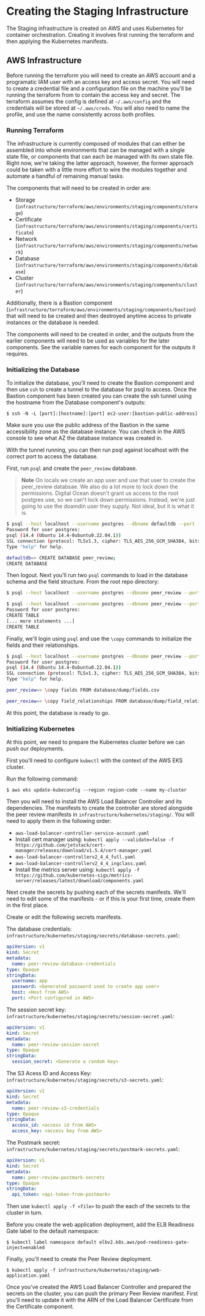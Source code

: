 # Creating the Staging Infrastructure

The Staging infrastructure is created on AWS and uses Kubernetes for container
orchestration. Creating it involves first running the terraform and then
applying the Kubernetes manifests.

## AWS Infrastructure

Before running the terraform you will need to create an AWS account and a
programatic IAM user with an access key and access secret.  You will need to
create a credential file and a configuration file on the machine you'll be
running the terraform from to contain the access key and secret.  The terraform
assumes the config is defined at `~/.aws/config` and the credentials will be
stored at `~/.aws/creds`.  You will also need to name the profile, and use the
name consistently across both profiles.

### Running Terraform

The infrastructure is currently composed of modules that can either be
assembled into whole environments that can be managed with a single state file,
or components that can each be managed with its own state file.  Right now,
we're taking the latter approach, however, the former approach could be taken
with a little more effort to wire the modules together and automate a handful
of remaining manual tasks.

The components that will need to be created in order are:
- Storage (`infrastructure/terraform/aws/environments/staging/components/storage`)
- Certificate (`infrastructure/terraform/aws/environments/staging/components/certificate`)
- Network (`infrastructure/terraform/aws/environments/staging/components/network`)
- Database (`infrastructure/terraform/aws/environments/staging/components/database`)
- Cluster (`infrastructure/terraform/aws/environments/staging/components/cluster`)

Additionally, there is a Bastion component
(`infrastructure/terraform/aws/environments/staging/components/bastion`) that
will need to be created and then destroyed anytime access to private instances
or the database is needed.

The components will need to be created in order, and the outputs from the
earlier components will need to be used as variables for the later components.
See the variable names for each component for the outputs it requires.

### Initializing the Database

To initialize the database, you'll need to create the Bastion component and then 
use `ssh` to create a tunnel to the database for psql to access.  Once the Bastion
component has been created you can create the ssh tunnel using the hostname from
the Database component's outputs:

```
$ ssh -N -L [port]:[hostname]:[port] ec2-user:[bastion-public-address]
```

Make sure you use the public address of the Bastion in the same accessibility
zone as the database instance.  You can check in the AWS console to see what AZ
the database instance was created in.

With the tunnel running, you can then run psql against localhost with the
correct port to access the database.

First, run `psql` and create the `peer_review` database.

> **Note**
> On locals we create an app user and use that user to create the peer_review
> databsae.  We also do a lot more to lock down the permissions.  Digital Ocean
> doesn't grant us access to the root postgres use, so we can't lock down
> permissions.  Instead, we're just going to use the doamdin user they supply.
> Not ideal, but it is what it is.

```bash
$ psql --host localhost --username postgres --dbname defaultdb --port [port] 
Password for user postgres: 
psql (14.4 (Ubuntu 14.4-0ubuntu0.22.04.1))
SSL connection (protocol: TLSv1.3, cipher: TLS_AES_256_GCM_SHA384, bits: 256, compression: off)
Type "help" for help.

defaultdb=> CREATE DATABASE peer_review;
CREATE DATABASE
```

Then logout.  Next you'll run two `psql` commands to load in the database
schema and the field structure.  From the root repo directory:

```bash
$ psql --host localhost --username postgres --dbname peer_review --port [port] --file="database/permissions.sql"

$ psql --host localhost --username postgres --dbname peer_review --port [port] --file="database/schema.sql"
Password for user postgres:
CREATE TABLE
[... more statements ...]
CREATE TABLE
```

Finally, we'll login using `psql` and use the `\copy` commands to initialize
the fields and their relationships.

```bash
$ psql --host localhost --username postgres --dbname peer_review --port [port]
Password for user postgres:
psql (14.4 (Ubuntu 14.4-0ubuntu0.22.04.1))
SSL connection (protocol: TLSv1.3, cipher: TLS_AES_256_GCM_SHA384, bits: 256, compression: off)
Type "help" for help.

peer_review=> \copy fields FROM database/dump/fields.csv

peer_review=> \copy field_relationships FROM database/dump/field_relationships.csv
```

At this point, the database is ready to go.

### Initializing Kubernetes

At this point, we need to prepare the Kubernetes cluster before we can push our
deployments.

First you'll need to configure `kubectl` with the context of the AWS EKS cluster.

Run the following command:

```
$ aws eks update-kubeconfig --region region-code --name my-cluster
```

Then you will need to install the AWS Load Balancer Controller and its
dependencies.  The manifests to create the controller are stored alongside the
peer review manifests in `infrastructure/kubernetes/staging/`.  You will need to apply them 
in the following order:

- `aws-load-balancer-controller-service-account.yaml`
- Install cert manager using: `kubectl apply --validate=false -f https://github.com/jetstack/cert-manager/releases/download/v1.5.4/cert-manager.yaml`
- `aws-load-balancer-controllerv2_4_4_full.yaml`
- `aws-load-balancer-controllerv2_4_4_ingclass.yaml`
- Install the metrics server using: `kubectl apply -f https://github.com/kubernetes-sigs/metrics-server/releases/latest/download/components.yaml`

Next create the secrets by pushing each of the secrets manifests.  We'll need
to edit some of the manifests - or if this is your first time, create them in
the first place.

Create or edit the following secrets manifests.

The database credentials: `infrastructure/kubernetes/staging/secrets/database-secrets.yaml`:

```yaml
apiVersion: v1
kind: Secret
metadata:
  name: peer-review-database-credentials 
type: Opaque
stringData:
  username: app 
  password: <Generated password used to create app user>
  host: <Host from AWS>
  port: <Port configured in AWS>
```

The session secret key: `infrastructure/kubernetes/staging/secrets/session-secret.yaml`:

```yaml
apiVersion: v1
kind: Secret
metadata:
  name: peer-review-session-secret
type: Opaque
stringData:
  session_secret: <Generate a random key> 
```

The S3 Acess ID and Access Key: `infrastructure/kubernetes/staging/secrets/s3-secrets.yaml`:

```yaml
apiVersion: v1
kind: Secret
metadata:
  name: peer-review-s3-credentials
type: Opaque
stringData:
  access_id: <access id from AWS> 
  access_key: <access key from AWS> 
```

The Postmark secret: `infrastructure/kubernetes/staging/secrets/postmark-secrets.yaml`:

```yaml
apiVersion: v1
kind: Secret
metadata:
  name: peer-review-postmark-secrets
type: Opaque
stringData:
  api_token: <api-token-from-postmark> 
```


Then use `kubectl apply -f <file>` to push the each of the secrets to the
cluster in turn.

Before you create the web application deployment, add the ELB Readiness Gate label to the default namespace:

```
$ kubectl label namespace default elbv2.k8s.aws/pod-readiness-gate-inject=enabled
```

Finally, you'll need to create the Peer Review deployment.

```
$ kubectl apply -f infrastructure/kubernetes/staging/web-application.yaml
```

Once you've created the AWS Load Balancer Controller and prepared the secrets
on the cluster, you can push the primary Peer Review manifest.  First you'll
need to update it with the ARN of the Load Balancer Certificate from the
Certificate component.
